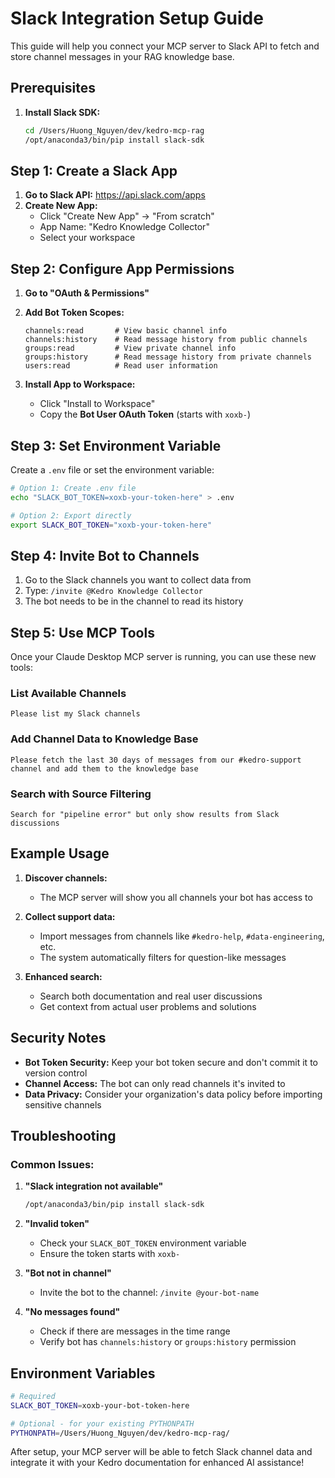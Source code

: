 # Slack Integration Setup Guide

This guide will help you connect your MCP server to Slack API to fetch and store channel messages in your RAG knowledge base.

## Prerequisites

1. **Install Slack SDK:**
   ```bash
   cd /Users/Huong_Nguyen/dev/kedro-mcp-rag
   /opt/anaconda3/bin/pip install slack-sdk
   ```

## Step 1: Create a Slack App

1. **Go to Slack API:** https://api.slack.com/apps
2. **Create New App:**
   - Click "Create New App" → "From scratch"
   - App Name: "Kedro Knowledge Collector"
   - Select your workspace

## Step 2: Configure App Permissions

1. **Go to "OAuth & Permissions"**
2. **Add Bot Token Scopes:**
   ```
   channels:read       # View basic channel info
   channels:history    # Read message history from public channels
   groups:read         # View private channel info  
   groups:history      # Read message history from private channels
   users:read          # Read user information
   ```

3. **Install App to Workspace:**
   - Click "Install to Workspace"
   - Copy the **Bot User OAuth Token** (starts with `xoxb-`)

## Step 3: Set Environment Variable

Create a `.env` file or set the environment variable:

```bash
# Option 1: Create .env file
echo "SLACK_BOT_TOKEN=xoxb-your-token-here" > .env

# Option 2: Export directly
export SLACK_BOT_TOKEN="xoxb-your-token-here"
```

## Step 4: Invite Bot to Channels

1. Go to the Slack channels you want to collect data from
2. Type: `/invite @Kedro Knowledge Collector`
3. The bot needs to be in the channel to read its history

## Step 5: Use MCP Tools

Once your Claude Desktop MCP server is running, you can use these new tools:

### List Available Channels
```
Please list my Slack channels
```

### Add Channel Data to Knowledge Base
```
Please fetch the last 30 days of messages from our #kedro-support channel and add them to the knowledge base
```

### Search with Source Filtering
```
Search for "pipeline error" but only show results from Slack discussions
```

## Example Usage

1. **Discover channels:**
   - The MCP server will show you all channels your bot has access to

2. **Collect support data:**
   - Import messages from channels like `#kedro-help`, `#data-engineering`, etc.
   - The system automatically filters for question-like messages

3. **Enhanced search:**
   - Search both documentation and real user discussions
   - Get context from actual user problems and solutions

## Security Notes

- **Bot Token Security:** Keep your bot token secure and don't commit it to version control
- **Channel Access:** The bot can only read channels it's invited to
- **Data Privacy:** Consider your organization's data policy before importing sensitive channels

## Troubleshooting

### Common Issues:

1. **"Slack integration not available"**
   ```bash
   /opt/anaconda3/bin/pip install slack-sdk
   ```

2. **"Invalid token"**
   - Check your `SLACK_BOT_TOKEN` environment variable
   - Ensure the token starts with `xoxb-`

3. **"Bot not in channel"**
   - Invite the bot to the channel: `/invite @your-bot-name`

4. **"No messages found"**
   - Check if there are messages in the time range
   - Verify bot has `channels:history` or `groups:history` permission

## Environment Variables

```bash
# Required
SLACK_BOT_TOKEN=xoxb-your-bot-token-here

# Optional - for your existing PYTHONPATH
PYTHONPATH=/Users/Huong_Nguyen/dev/kedro-mcp-rag/
```

After setup, your MCP server will be able to fetch Slack channel data and integrate it with your Kedro documentation for enhanced AI assistance!
